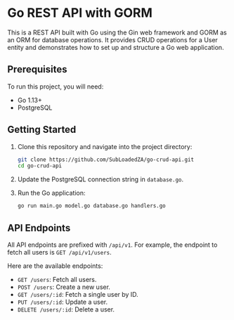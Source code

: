 # Go REST API with GORM

This is a REST API built with Go using the Gin web framework and GORM as an ORM for database operations. It provides CRUD operations for a User entity and demonstrates how to set up and structure a Go web application.

## Prerequisites

To run this project, you will need:

- Go 1.13+
- PostgreSQL

## Getting Started

1. Clone this repository and navigate into the project directory:

    ```bash
    git clone https://github.com/SubLoadedZA/go-crud-api.git
    cd go-crud-api
    ```

2. Update the PostgreSQL connection string in `database.go`.

3. Run the Go application:

    ```bash
    go run main.go model.go database.go handlers.go
    ```

## API Endpoints

All API endpoints are prefixed with `/api/v1`. For example, the endpoint to fetch all users is `GET /api/v1/users`.

Here are the available endpoints:

- `GET /users`: Fetch all users.
- `POST /users`: Create a new user.
- `GET /users/:id`: Fetch a single user by ID.
- `PUT /users/:id`: Update a user.
- `DELETE /users/:id`: Delete a user.
